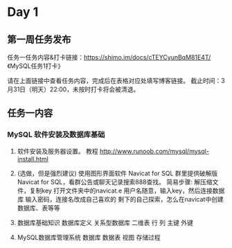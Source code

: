 # Day 1

## 第一周任务发布

任务一任务内容&打卡链接：https://shimo.im/docs/cTEYCyunBqM81E4T/ 《MySQL任务1打卡》

请在上面链接中查看任务内容，完成后在表格对应处填写博客链接。
截止时间：3月31日（明天）22:00，未按时打卡将会被清退。

## 任务一内容

### MySQL 软件安装及数据库基础

1. 软件安装及服务器设置。
   教程 http://www.runoob.com/mysql/mysql-install.html

2. (选做，但是强烈建议) 使用图形界面软件 Navicat for SQL
   群里提供破解版Navicat for SQL，看群公告或聊天记录搜索888查找。
   简易步骤:
      解压缩文件，复制key
      打开文件夹中的navicat.e
      用户名随意，输入key，然后连接数据库
      输入密码，连接名改成自己喜欢的
      剩下的自己探索，怎么在navicat中创建数据库、表等等

3. 数据库基础知识
   数据库定义
   关系型数据库
   二维表
   行
   列
   主键
   外键

4. MySQL数据库管理系统
   数据库
   数据表
   视图
   存储过程
